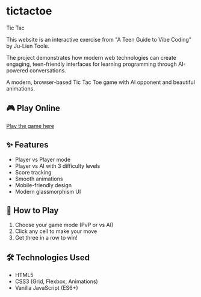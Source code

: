# tictactoe
Tic Tac 

This website is an interactive exercise from "A Teen Guide to Vibe Coding" by Ju-Lien Toole.

The project demonstrates how modern web technologies can create engaging, teen-friendly interfaces for learning programming through AI-powered conversations.

A modern, browser-based Tic Tac Toe game with AI opponent and beautiful animations.

## 🎮 Play Online
[Play the game here](https://lt000lt.github.io/tictactoe/)

## ✨ Features
- Player vs Player mode
- Player vs AI with 3 difficulty levels
- Score tracking
- Smooth animations
- Mobile-friendly design
- Modern glassmorphism UI

## 🎯 How to Play
1. Choose your game mode (PvP or vs AI)
2. Click any cell to make your move
3. Get three in a row to win!

## 🛠️ Technologies Used
- HTML5
- CSS3 (Grid, Flexbox, Animations)
- Vanilla JavaScript (ES6+)
